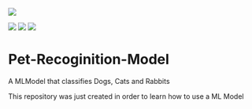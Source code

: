 [![](https://img.shields.io/github/followers/DecimatorMind?label=Follow&style=social)](https://www.github.com/DecimatorMind)

<img src = "https://img.shields.io/badge/Author-Pranjal_Bhardwaj-green"> <img src = "https://img.shields.io/badge/Language-Swift-orange"> <img src = "https://img.shields.io/badge/IDE-Xcode-blue">

# Pet-Recoginition-Model
A MLModel that classifies Dogs, Cats and Rabbits

This repository was just created in order to learn how to use a ML Model
